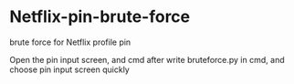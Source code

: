 # Netflix-pin-brute-force
brute force for Netflix profile pin

Open the pin input screen, and cmd after write bruteforce.py in cmd, and choose pin input screen quickly
